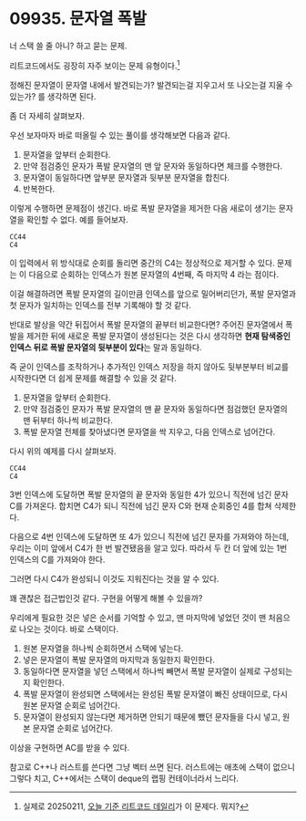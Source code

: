 # 09935. 문자열 폭발

너 스택 쓸 줄 아니? 하고 묻는 문제.

리트코드에서도 굉장히 자주 보이는 문제 유형이다.[^1]

[^1]: 실제로 20250211, [오늘 기준 리트코드 데일리](https://leetcode.com/problems/remove-all-occurrences-of-a-substring/?envType=daily-question&envId=2025-02-11)가 이 문제다. 뭐지?

정해진 문자열이 문자열 내에서 발견되는가? 발견되는걸 지우고서 또 나오는걸 지울 수 있는가? 를 생각하면 된다.

좀 더 자세히 살펴보자.

우선 보자마자 바로 떠올릴 수 있는 풀이를 생각해보면 다음과 같다.

1. 문자열을 앞부터 순회한다.
2. 만약 점검중인 문자가 폭발 문자열의 맨 앞 문자와 동일하다면 체크를 수행한다.
3. 문자열이 동일하다면 앞부분 문자열과 뒷부분 문자열을 합친다.
4. 반복한다.

이렇게 수행하면 문제점이 생긴다. 바로 폭발 문자열을 제거한 다음 새로이 생기는 문자열을 확인할 수 없다. 예를 들어보자.

```text
CC44
C4
```

이 입력에서 위 방식대로 순회를 돌리면 중간의 C4는 정상적으로 제거할 수 있다. 문제는 이 다음으로 순회하는 인덱스가 원본 문자열의 4번째, 즉 마지막 4 라는 점이다.

이걸 해결하려면 폭발 문자열의 길이만큼 인덱스를 앞으로 밀어버리던가, 폭발 문자열과 첫 문자가 일치하는 인덱스를 전부 기록해야 할 것 같다.

반대로 발상을 약간 뒤집어서 폭발 문자열의 끝부터 비교한다면? 주어진 문자열에서 폭발을 제거한 뒤에 새로운 폭발 문자열이 생성된다는 것은 다시 생각하면 **현재 탐색중인 인덱스 뒤로 폭발 문자열의 뒷부분이 있다**는 말과 동일하다.

즉 굳이 인덱스를 조작하거나 추가적인 인덱스 저장을 하지 않아도 뒷부분부터 비교를 시작한다면 더 쉽게 문제를 해결할 수 있을 것 같다.

1. 문자열을 앞부터 순회한다.
2. 만약 점검중인 문자가 폭발 문자열의 맨 끝 문자와 동일하다면 점검했던 문자열의 맨 뒤부터 하나씩 비교한다.
3. 폭발 문자열 전체를 찾아냈다면 문자열을 싹 지우고, 다음 인덱스로 넘어간다.

다시 위의 예제를 다시 살펴보자.

```text
CC44
C4
```

3번 인덱스에 도달하면 폭발 문자열의 끝 문자와 동일한 4가 있으니 직전에 넘긴 문자 C를 가져온다. 합치면 C4가 되니 직전에 넘긴 문자 C와 현재 순회중인 4를 합쳐 삭제한다.

다음으로 4번 인덱스에 도달하면 또 4가 있으니 직전에 넘긴 문자를 가져와야 하는데, 우리는 이미 앞에서 C4가 한 번 발견됐음을 알고 있다. 따라서 두 칸 더 앞에 있는 1번 인덱스의 C를 가져와야 한다.

그러면 다시 C4가 완성되니 이것도 지워진다는 것을 알 수 있다.

꽤 괜찮은 접근법인것 같다. 구현을 어떻게 해볼 수 있을까?

우리에게 필요한 것은 넣은 순서를 기억할 수 있고, 맨 마지막에 넣었던 것이 맨 처음으로 나오는 것이다. 바로 스택이다.

1. 원본 문자열을 하나씩 순회하면서 스택에 넣는다.
2. 넣은 문자열이 폭발 문자열의 마지막과 동일한지 확인한다.
3. 동일하다면 문자열을 넣던 스택에서 하나씩 빼면서 폭발 문자열이 실제로 구성되는지 확인한다.
4. 폭발 문자열이 완성되면 스택에서는 완성된 폭발 문자열이 빠진 상태이므로, 다시 원본 문자열 순회로 넘어간다.
5. 문자열이 완성되지 않는다면 제거하면 안되기 때문에 뺐던 문자들을 다시 넣고, 원본 문자열 순회로 넘어간다.

이상을 구현하면 AC를 받을 수 있다.

참고로 C++나 러스트를 쓴다면 그냥 벡터 쓰면 된다. 러스트에는 애초에 스택이 없으니 그렇다 치고, C++에서는 스택이 deque의 랩핑 컨테이너라서 느리다.

